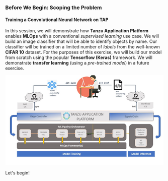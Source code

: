 ### Before We Begin: Scoping the Problem

#### Training a Convolutional Neural Network on TAP

In this session, we will demonstrate how **Tanzu Application Platform** enables **MLOps** with a conventional _supervised learning_ use case.
We will build an image classifier that will be able to identify objects by name.
Our classifier will be trained on a limited number of *labels* from the well-known **CIFAR 10** dataset.
For the purposes of this exercise, we will build our model from scratch using the popular **Tensorflow (Keras)** framework.
We will demonstrate **transfer learning** (using a *pre-trained model*) in a future exercise.

![Training a Convolutional Neural Network on TAP](images/mlops-usecase-overview.jpg)

Let's begin!


